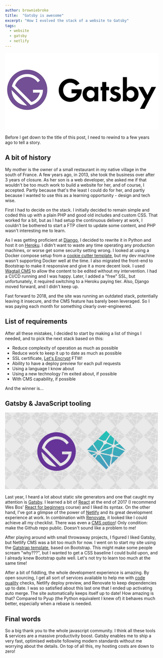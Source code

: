 ```yaml
---
author: browniebroke
title:  "Gatsby is awesome"
excerpt: "How I evolved the stack of a website to Gatsby"
tags:
  - website
  - gatsby
  - netlify
---
```


![Gatsby Logo](/assets/images/gatsbyjs-logo.jpeg "Gatsby Logo")

Before I get down to the title of this post, I need to rewind to a few years ago to tell a story. 

## A bit of history

My mother is the owner of a small restaurant in my native village in the south of France. A few years ago, in 2013, she took the business over after 3 years of closure. As her son is a web developer, she asked me if that wouldn't be too much work to build a website for her, and of course, I accepted. Partly because that's the least I could do for her, and partly because I wanted to use this as a learning opportunity - design and tech wise.

First I had to decide on the stack. I initially decided to remain simple and coded this up with a plain PHP and good old includes and custom CSS. That worked for a bit, but as I had setup the continuous delivery at work, I couldn't be bothered to start a FTP client to update some content, and PHP wasn't interesting me to learn.

 As I was getting proficient at [Django](https://www.djangoproject.com/), I decided to rewrite it in Python and host it on [Heroku](https://www.heroku.com/). I didn't want to waste any time operating any production machines, or worse get some security setting wrong. I looked at using a Docker compose setup from a [cookie cutter template](https://github.com/pydanny/cookiecutter-django), but my dev machine wasn't supporting Docker well at the time. I also migrated the front-end to Bootstrap to make it responsive and give it a more decent look. I used [Wagtail CMS](https://wagtail.io/) to allow the content to be edited without my intervention. I had a CI/CD running and I was happy. Later, I added a "free" SSL, but unfortunately, it required switching to a Heroku paying tier. Also, Django moved forward, and I didn't keep up. 

Fast forward to 2018, and the site was running an outdated stack, potentially leaving it insecure, and the CMS feature has barely been leveraged. So I was paying each month for something clearly over-engineered.

## List of requirements

After all these mistakes, I decided to start by making a list of things I needed, and to pick the next stack based on this:

- Reduce complexity of operation as much as possible
- Reduce work to keep it up to date as much as possible 
- SSL certificate, [Let's Encrypt](https://letsencrypt.org/) FTW! 
- Ability to have a deploy preview for each pull requests
- Using a language I know about
- Using a new technology I'm exited about, if possible 
- With CMS capability, if possible

And the winner is... 

## Gatsby & JavaScript tooling 

![Gatsby + Netlify](/assets/images/gatsby-netlify.jpg "Gatsby Netlify")

Last year, I heard a lot about static site generators and one that caught my attention is [Gatsby](https://www.gatsbyjs.org/). I learned a bit of [React](https://reactjs.org/) at the end of 2017 (I recommend Wes Bos' [React for beginners](https://reactforbeginners.com/) course) and I liked its syntax. On the other hand, I've got a glimpse of the power of [Netlify](https://www.netlify.com/) and its great development experience at work. In combination with [Renovate](https://renovatebot.com/), it looked like I could achieve all my checklist. There was even a [CMS option](https://www.netlifycms.org/)! Only condition: make the Github repo public. Doesn't sound like a problem to me! 

After playing around with small throwaway projects, I figured I liked Gatsby, but Netlify CMS was a bit too much for now. I went on to start my site using the [Gatstrap template](https://github.com/jaxx2104/gatsby-starter-bootstrap), based on Bootstrap. This might make some people scream "why???", but I wanted to get a CSS baseline I could build upon, and I already knew Bootstrap quite well. Let's not try to learn too much at the same time!

After a bit of fiddling, the whole development experience is amazing. By open sourcing, I get all sort of services available to help me with [code quality](https://lgtm.com/) checks, Netlify deploy preview, and Renovate to keep dependencies up to date. I was so satisfied about this last one that I ended up activating auto merge. The site automatically keeps itself up to date! How amazing is that? Compared to Pyup (the Python equivalent I knew of) it behaves much better, especially when a rebase is needed. 

## Final words 

So a big thank you to the whole javascript community. I think all these tools & services are a massive productivity boost. Gatsby enables me to ship a very fast, optimised website following modern standards without me worrying about the details. On top of all this, my hosting costs are down to zero!
